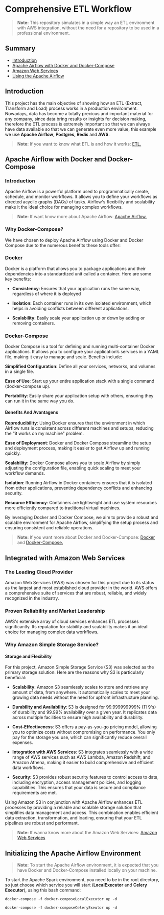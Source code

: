 # Comprehensive ETL Workflow


> **Note:**
> This repository simulates in a simple way an ETL environment with AWS integration, without the need for a repository to be used in a professional environment.

## Summary

- [Introduction](#introduction)
- [Apache Airflow with Docker and Docker-Compose](#apache-airflow-with-docker-and-docker-compose)
- [Amazon Web Services](#integrated-with-amazon-web-services)
- [Using the Apache Airflow](#initializing-the-apache-airflow-environment)


## Introduction

This project has the main objective of showing how an ETL (Extract, Transform and Load) process works in a production environment. Nowadays, data has become a totally precious and important material for any company, since data bring results or insights for decision making, therefore the ETL process is extremely important so that we can always have data available so that we can generate even more value, this example we use **Apache Airflow**, **Postgres**, **Redis** and **AWS**.

>**Note:**
> If you want to know what ETL is and how it works: [ETL.](https://www.oracle.com/pt/integration/what-is-etl/)

## Apache Airflow with Docker and Docker-Compose

### Introduction

Apache Airflow is a powerful platform used to programmatically create, schedule, and monitor workflows. It allows you to define your workflows as directed acyclic graphs (DAGs) of tasks. Airflow's flexibility and scalability make it the ideal choice for managing complex workflows.

>**Note:**
> If want know more about Apache Airflow: [Apache Airflow.](https://airflow.apache.org/docs/apache-airflow/stable/index.html)


### Why Docker-Compose?

We have chosen to deploy Apache Airflow using Docker and Docker Compose due to the numerous benefits these tools offer:

### Docker 

Docker is a platform that allows you to package applications and their dependencies into a standardized unit called a container. Here are some key benefits:

- **Consistency**: Ensures that your application runs the same way, regardless of where it is deployed

- **Isolation**: Each container runs in its own isolated environment, which helps in avoiding conflicts between different applications.

- **Scalability**: Easily scale your application up or down by adding or removing containers.

### Docker-Compose 

Docker Compose is a tool for defining and running multi-container Docker applications. It allows you to configure your application’s services in a YAML file, making it easy to manage and scale. Benefits include:

**Simplified Configuration**: Define all your services, networks, and volumes in a single file.

**Ease of Use**: Start up your entire application stack with a single command (docker-compose up).

**Portability**: Easily share your application setup with others, ensuring they can run it in the same way you do.

#### Benefits And Avantagens

**Reproducibility**: Using Docker ensures that the environment in which Airflow runs is consistent across different machines and setups, reducing the "it works on my machine" problem.

**Ease of Deployment**: Docker and Docker Compose streamline the setup and deployment process, making it easier to get Airflow up and running quickly.

**Scalability**: Docker Compose allows you to scale Airflow by simply adjusting the configuration file, enabling quick scaling to meet your workflow demands.

**Isolation**: Running Airflow in Docker containers ensures that it is isolated from other applications, preventing dependency conflicts and enhancing security.

**Resource Efficiency**: Containers are lightweight and use system resources more efficiently compared to traditional virtual machines.

By leveraging Docker and Docker Compose, we aim to provide a robust and scalable environment for Apache Airflow, simplifying the setup process and ensuring consistent and reliable operations.

>**Note:**
> If you want more about Docker and Docker-Compose: [Docker](https://hub.docker.com/) and [Docker-Compose.](https://docs.docker.com/compose/)

## Integrated with Amazon Web Services

### The Leading Cloud Provider

Amazon Web Services (AWS) was chosen for this project due to its status as the largest and most established cloud provider in the world. AWS offers a comprehensive suite of services that are robust, reliable, and widely recognized in the industry.

### Proven Reliability and Market Leadership

AWS's extensive array of cloud services enhances ETL processes significantly. Its reputation for stability and scalability makes it an ideal choice for managing complex data workflows.

### Why Amazon Simple Storage Service?

#### Storage and Flexibility

For this project, Amazon Simple Storage Service (S3) was selected as the primary storage solution. Here are the reasons why S3 is particularly beneficial:

- **Scalability**: Amazon S3 seamlessly scales to store and retrieve any amount of data, from anywhere. It automatically scales to meet your growing data needs without the need for upfront infrastructure planning.

- **Durability and Availability**: S3 is designed for 99.999999999% (11 9's) of durability and 99.99% availability over a given year. It replicates data across multiple facilities to ensure high availability and durability.

- **Cost-Effectiveness**: S3 offers a pay-as-you-go pricing model, allowing you to optimize costs without compromising on performance. You only pay for the storage you use, which can significantly reduce overall expenses.

- **Integration with AWS Services**: S3 integrates seamlessly with a wide range of AWS services such as AWS Lambda, Amazon Redshift, and Amazon Athena, making it easier to build comprehensive and efficient data workflows.

- **Security**: S3 provides robust security features to control access to data, including encryption, access management policies, and logging capabilities. This ensures that your data is secure and compliance requirements are met.

Using Amazon S3 in conjunction with Apache Airflow enhances ETL processes by providing a reliable and scalable storage solution that simplifies data management and access. This combination enables efficient data extraction, transformation, and loading, ensuring that your ETL pipelines are robust and performant.


>**Note:**
> If wanna know more about the Amazon Web Services: [Amazon Web Services](https://docs.aws.amazon.com/)

## Initializing the Apache Airflow Environment

>**Note:**
>To start the Apache Airflow environment, it is expected that you have Docker and Docker-Compose installed locally on your machine.

To start the Apache Spark environment, you need to be in the root directory, so just choose which service you will start (**LocalExecutor** and **Celery Executor**), using this bash command:

```shell
docker-compose -f docker-composeLocalExecutor up -d
```
```shell
docker-compose -f docker-composeCeleryExeutor up -d
```